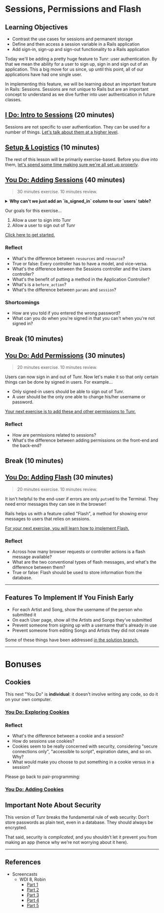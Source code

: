 # Sessions, Permissions and Flash

## Learning Objectives

- Contrast the use cases for sessions and permanent storage
- Define and then access a session variable in a Rails application
- Add sign-in, sign-up and sign-out functionality to a Rails application

Today we'll be adding a pretty huge feature to Tunr: user authentication. By that we mean the ability for a user to sign up, sign in and sign out of an application. This a big move for us since, up until this point, all of our applications have had one single user.

In implementing this feature, we will be learning about an important feature in Rails: Sessions. Sessions are not unique to Rails but are an important concept to understand as we dive further into user authentication in future classes.

## [I Do: Intro to Sessions](sessions-intro.md) (20 minutes)

Sessions are not specific to user authentication. They can be used for a number of things. [Let's talk about them at a higher level](sessions-intro.md).

## [Setup & Logistics](setup.md) (10 minutes)

The rest of this lesson will be primarily exercise-based. Before you dive into them, [let's spend some time making sure we're all set up properly](setup.md).

## [You Do: Adding Sessions](adding-sessions.md) (40 minutes)

> 30 minutes exercise. 10 minutes review.

<details>
  <summary><strong>Why can't we just add an `is_signed_in` column to our `users` table?</strong></summary>

  > How would Rails know how to sign out? More importantly, if multiple users are accessing the app, how would Rails know which signed in user is on which computer?

</details>

Our goals for this exercise...
  1. Allow a user to sign into Tunr
  2. Allow a user to sign out of Tunr

[Click here to get started.](adding-sessions.md)

### Reflect

- What's the difference between `resources` and `resource`?
- True or false: Every controller has to have a model, and vice-versa.
- What's the difference between the Sessions controller and the Users controller?
- What's the benefit of putting a method in the Application Controller?
- What's is a `before_action`?
- What's the difference between `params` and `session`?

### Shortcomings

- How are you told if you entered the wrong password?
- What can you do when you're signed in that you can't when you're not signed in?

## Break (10 minutes)

## [You Do: Add Permissions](adding-permissions.md) (30 minutes)

> 20 minutes exercise. 10 minutes review.

Users can now sign in and out of Tunr. Now let's make it so that only certain things can be done by signed in users. For example...
- Only signed-in users should be able to sign out of Tunr.
- A user should be the only one able to change his/her username or password.

[Your next exercise is to add these and other permissions to Tunr.](adding-permissions.md)

### Reflect

- How are permissions related to sessions?
- What's the difference between adding permissions on the front-end and the back-end?

## Break (10 minutes)

## [You Do: Adding Flash](adding-flash.md) (30 minutes)

> 20 minutes exercise. 10 minutes review.

It isn't helpful to the end-user if errors are only `puts`ed to the Terminal. They need error messages they can see in the browser!

Rails helps us with a feature called "Flash", a method for showing error messages to users that relies on sessions.

[For your next exercise, you will learn how to implement Flash.](adding-flash.md)

### Reflect

- Across how many browser requests or controller actions is a flash message available?
- What are the two conventional types of flash messages, and what's the difference between them?
- True or false: Flash should be used to store information from the database.

--------

## Features To Implement If You Finish Early

- For each Artist and Song, show the username of the person who submitted it
- On each User page, show all the Artists and Songs they've submitted
- Prevent someone from signing up with a username that's already in use
- Prevent someone from editing Songs and Artists they did not create

Some of these things have been addressed [in the solution branch.](https://github.com/ga-wdi-exercises/tunr_rails_users/pull/6)

--------

# Bonuses

## Cookies

This next "You Do" is **individual**: it doesn't involve writing any code, so do it on your own computer.

### [You Do: Exploring Cookies](exploring-cookies.md)

### Reflect

- What's the difference between a cookie and a session?
- How do sessions use cookies?
- Cookies seem to be really concerned with security, considering "secure connections only", "accessible to script", expiration dates, and so on. Why?
- What would make you choose to put something in a cookie versus in a session?

Please go back to pair-programming:

### [You Do: Adding Cookies](adding-cookies.md)

## Important Note About Security

This version of Tunr breaks the fundamental rule of web security: Don't store passwords as plain text, even in a database. They should always be encrypted.

That said, security is *complicated*, and you shouldn't let it prevent you from making an app (hence why we're not worrying about it here).

--------

## References

- Screencasts
  - WDI 8, Robin
    - [Part 1](https://youtu.be/3YK3qDwnkQ8)
    - [Part 2](https://youtu.be/w51DnoJUsLA)
    - [Part 3](https://youtu.be/YYEtEsFE9Mw)
    - [Part 4](https://youtu.be/N67YBiLkrSE)
    - [Part 5](https://youtu.be/3h34Guspvp8)
